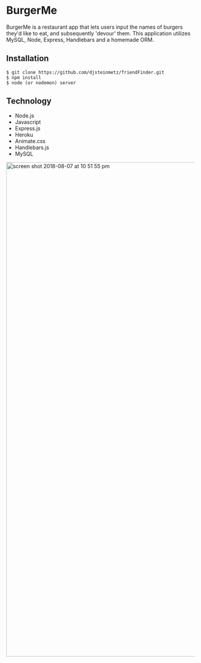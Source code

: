 # BurgerMe
BurgerMe is a restaurant app that lets users input the names of burgers they'd like to eat, and subsequently 'devour' them.  This application utilizes MySQL, Node, Express, Handlebars and a homemade ORM.

## Installation
```
$ git clone https://github.com/djsteinmetz/friendFinder.git
$ npm install
$ node (or nodemon) server
```

## Technology
* Node.js
* Javascript
* Express.js
* Heroku
* Animate.css
* Handlebars.js
* MySQL

<img width="1322" alt="screen shot 2018-08-07 at 10 51 55 pm" src="https://user-images.githubusercontent.com/38231097/43815288-9c59f05a-9a94-11e8-8fac-48287bce0ddf.png">

